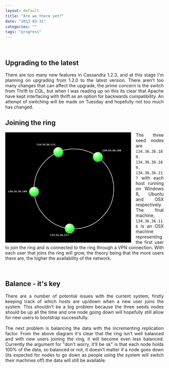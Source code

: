 ```yaml
---
layout: default
title: "Are we there yet?"
date: "2013-03-31"
categories: ""
tags: "progress"
---
```

<br/>

<h2>Upgrading to the latest</h2>
<p style="text-align:justify">
There are too many new features in Cassandra 1.2.3, and at this stage I'm planning on upgrading from 1.2.0 to the latest version. There aren't too many changes that can affect the upgrade, the prime concern is the switch from Thrift to CQL, but when I was reading up on this its clear that Apache have kept interfacing with thrift as an option for backwards compatibility. An attempt of switching will be made on Tuesday and hopefully not too much has changed.
</p>

<h2>Joining the ring</h2>
<div style='float:left;margin-right:15px;'>
<img src='/thumbnails/images/fCJO2hQ.jpg' alt='Cassandra ring after a new user.' width="400px"></div>
<p style="text-align:justify;">The three seed nodes are <code>134.36.36.188, 134.36.36.189, 134.36.36.217</code> with each host running on Windows 8, Ubuntu and OSX respectively. The final machine, <code>134.36.36.116</code> is an OSX machine representing the first user to join the ring and is connected to the ring through a VPN connection. With each user that joins the ring will grow, the theory being that the more users there are, the higher the availability of the network.
</p>
<br/>
<div style="clear:both"></div>

<h2>Balance - it's key</h2>
<p style="text-align:justify;"> There are a number of potential issues with the current system, firstly keeping track of which hosts are up/down when a new user joins the system. This shouldn't be a big problem because the three seeds nodes should be up all the time and one node going down will hopefully still allow for new users to bootstrap successfully.<br/><br/> The next problem is balancing the data with the incrementing replication factor. From the above diagram it's clear that the ring isn't well balanced and with new users joining the ring, it will become even less balanced. Currently the argument for "don't worry, it'll be ok" is that each node holds 100% of the data, so balanced or not, it doesn't matter if a node goes down (its expected for nodes to go down as people using the system will switch their machines off) the data will still be available.
</p>

<br/>
